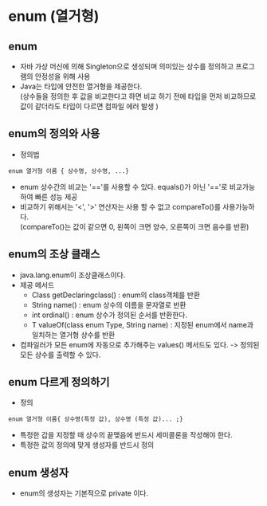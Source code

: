 # enum (열거형)

## enum
- 자바 가상 머신에 의해 Singleton으로 생성되며 의미있는 상수를 정의하고 프로그램의 안정성을 위해 사용
- Java는 타입에 안전한 열거형을 제공한다.  
(상수들을 정의한 후 값을 비교한다고 하면 비교 하기 전에 타입을 먼저 비교하므로 값이 같더라도 타입이 다르면 컴파일 에러 발생 )

## enum의 정의와 사용
- 정의법
```
enum 열거형 이름 { 상수명, 상수명, ...}
```
- enum 상수간의 비교는 '=='를 사용할 수 있다. equals()가 아닌 '=='로 비교가능하여 빠른 성능 제공
- 비교하기 위해서는 '<', '>' 연산자는 사용 할 수 없고 compareTo()를 사용가능하다.  
(compareTo()는 값이 같으면 0, 왼쪽이 크면 양수, 오른쪽이 크면 음수를 반환)

## enum의 조상 클래스
- java.lang.enum이 조상클래스이다.
- 제공 메서드
    - Class<T> getDeclaringclass() : enum의 class객체를 반환
    - String name() : enum 상수의 이름을 문자열로 반환
    - int ordinal() : enum 상수가 정의된 순서를 반환한다.
    - T valueOf(class<T> enum Type, String name) : 지정된 enum에서 name과 일치하는 열거형 상수를 반환
- 컴파일러가 모든 enum에 자동으로 추가해주는 values() 메서드도 있다. -> 정의된 모든 상수를 출력할 수 있다.

## enum 다르게 정의하기

- 정의
```
enum 열거형 이름{ 상수명(특정 값), 상수명 (특정 값)... ;}
```
- 특정한 갑을 지정할 때 상수의 끝맺음에 반드시 세미콜론을 작성해야 한다.
- 특정한 값의 정의에 맞게 생성자를 반드시 정의

## enum 생성자
- enum의 생성자는 기본적으로 private 이다.
